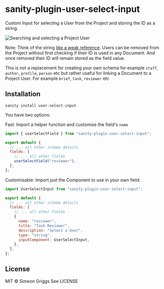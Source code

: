 # sanity-plugin-user-select-input

Custom Input for selecting a User from the Project and storing the ID as a string.

![Searching and selecting a Project User](https://user-images.githubusercontent.com/9684022/123063150-12301c80-d405-11eb-9b4e-c5f8a5413833.gif)

Note: Think of the string [like a weak reference](https://www.sanity.io/docs/reference-type#f45f659e7b28). Users can be removed from the Project without first checking if their ID is used in any Document. And once removed their ID will remain stored as the field value.

This is not a replacement for creating your own schema for example `staff`, `author`, `profile`, `person` etc but rather useful for linking a Document to a Project User. For example `brief`, `task`, `reviewer` etc

## Installation

```
sanity install user-select-input
```

You have two options:

Fast: Import a helper function and customise the field's `name`

```js
import { userSelectField } from "sanity-plugin-user-select-input";

export default {
  // ... all other schema details
  fields: [
    // ... all other fields
    userSelectField("reviewer"),
  ],
};
```

Customisable: Import just the Component to use in your own field:

```js
import UserSelectInput from "sanity-plugin-user-select-input";

export default {
  // ... all other schema details
  fields: [
    // ... all other fields
    {
      name: "reviewer",
      title: "Task Reviewer",
      description: "Select a User",
      type: "string",
      inputComponent: UserSelectInput,
    },
  ],
};
```

## License

MIT © Simeon Griggs
See LICENSE

